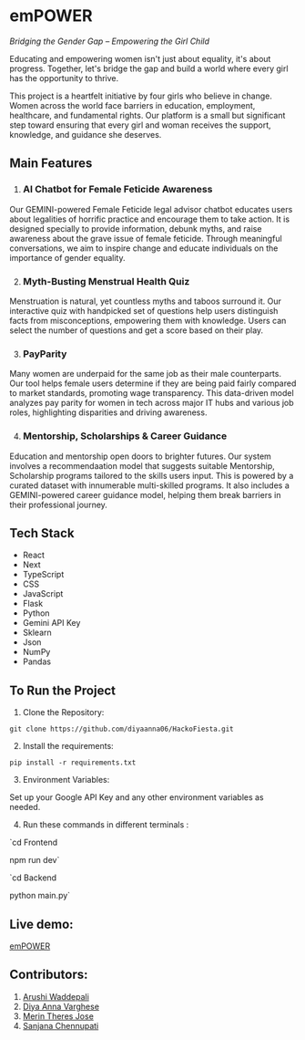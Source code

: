 # emPOWER
*Bridging the Gender Gap – Empowering the Girl Child*

Educating and empowering women isn't just about equality, it's about progress. Together, let's bridge the gap and build a world where every girl has the opportunity to thrive.

This project is a heartfelt initiative by four girls who believe in change. Women across the world face barriers in education, employment, healthcare, and fundamental rights. Our platform is a small but significant step toward ensuring that every girl and woman receives the support, knowledge, and guidance she deserves.

## Main Features

1.  ### AI Chatbot for Female Feticide Awareness
Our GEMINI-powered Female Feticide legal advisor chatbot educates users about legalities of  horrific practice and encourage them to take action. It is designed specially to provide information, debunk myths, and raise awareness about the grave issue of female feticide. Through meaningful conversations, we aim to inspire change and educate individuals on the importance of gender equality.

2. ### Myth-Busting Menstrual Health Quiz
Menstruation is natural, yet countless myths and taboos surround it. Our interactive quiz with handpicked set of questions help users distinguish facts from misconceptions, empowering them with knowledge. Users can select the number of questions and get a score based on their play.


3. ### PayParity
Many women are underpaid for the same job as their male counterparts. Our tool helps female users determine if they are being paid fairly compared to market standards, promoting wage transparency. This data-driven model analyzes pay parity for women in tech across major IT hubs and various job roles, highlighting disparities and driving awareness.


4. ### Mentorship, Scholarships & Career Guidance
Education and mentorship open doors to brighter futures. Our system involves a recommendaation model that suggests suitable Mentorship, Scholarship programs tailored to the skills users input. This is powered by a curated dataset with innumerable multi-skilled programs. It also includes a GEMINI-powered career guidance model, helping them break barriers in their professional journey.

## Tech Stack

- React
- Next
- TypeScript
- CSS
- JavaScript
- Flask
- Python
- Gemini API Key
- Sklearn
- Json
- NumPy
- Pandas

## To Run the Project
1. Clone the Repository:
   
 `git clone https://github.com/diyaanna06/HackoFiesta.git`
 
2. Install the requirements:

 `pip install -r requirements.txt`
 
3.  Environment Variables:

   Set up your Google API Key and any other environment variables as needed.
 
4. Run these commands in different terminals :

  `cd Frontend
 
   npm run dev`
     
 `cd Backend

 python main.py`

## Live demo:

[emPOWER](https://solution-frontend-iv57.onrender.com)

## Contributors:
1. [Arushi Waddepali](https://github.com/arushi2702)
2. [Diya Anna Varghese ](https://github.com/diyaanna06)
3. [Merin Theres Jose](https://github.com/merintheres)
4. [Sanjana Chennupati](https://github.com/Sanjana-chennu)

